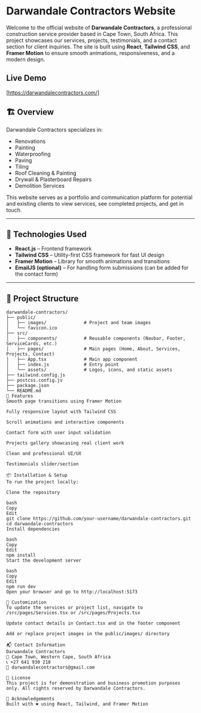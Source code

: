 # Darwandale Contractors Website

Welcome to the official website of **Darwandale Contractors**, a professional construction service provider based in Cape Town, South Africa. This project showcases our services, projects, testimonials, and a contact section for client inquiries. The site is built using **React**, **Tailwind CSS**, and **Framer Motion** to ensure smooth animations, responsiveness, and a modern design.

## Live Demo
[https://darwandalecontractors.com/]

## 🏗️ Overview

Darwandale Contractors specializes in:

- Renovations
- Painting
- Waterproofing
- Paving
- Tiling
- Roof Cleaning & Painting
- Drywall & Plasterboard Repairs
- Demolition Services

This website serves as a portfolio and communication platform for potential and existing clients to view services, see completed projects, and get in touch.

---

## 🚀 Technologies Used

- **React.js** – Frontend framework
- **Tailwind CSS** – Utility-first CSS framework for fast UI design
- **Framer Motion** – Library for smooth animations and transitions
- **EmailJS (optional)** – For handling form submissions (can be added for the contact form)

---

## 📁 Project Structure

```plaintext
darwandale-contractors/
├── public/
│   ├── images/              # Project and team images
│   └── favicon.ico
├── src/
│   ├── components/          # Reusable components (Navbar, Footer, ServiceCards, etc.)
│   ├── pages/               # Main pages (Home, About, Services, Projects, Contact)
│   ├── App.tsx              # Main app component
│   ├── index.js             # Entry point
│   └── assets/              # Logos, icons, and static assets
├── tailwind.config.js
├── postcss.config.js
├── package.json
└── README.md
📸 Features
Smooth page transitions using Framer Motion

Fully responsive layout with Tailwind CSS

Scroll animations and interactive components

Contact form with user input validation

Projects gallery showcasing real client work

Clean and professional UI/UX

Testimonials slider/section

📦 Installation & Setup
To run the project locally:

Clone the repository

bash
Copy
Edit
git clone https://github.com/your-username/darwandale-contractors.git
cd darwandale-contractors
Install dependencies

bash
Copy
Edit
npm install
Start the development server

bash
Copy
Edit
npm run dev
Open your browser and go to http://localhost:5173

🔧 Customization
To update the services or project list, navigate to /src/pages/Services.tsx or /src/pages/Projects.tsx

Update contact details in Contact.tsx and in the footer component

Add or replace project images in the public/images/ directory

📬 Contact Information
Darwandale Contractors
📍 Cape Town, Western Cape, South Africa
📞 +27 641 930 218
📧 darwandalecontractors@gmail.com

📝 License
This project is for demonstration and business promotion purposes only. All rights reserved by Darwandale Contractors.

🙌 Acknowledgements
Built with ❤️ using React, Tailwind, and Framer Motion